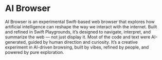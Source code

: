 # AI Browser
AI Browser is an experimental Swift-based web browser that explores how artificial intelligence can reshape the way we interact with the internet. Built and refined in Swift Playgrounds, it’s designed to navigate, interpret, and summarize the web — not just display it. Most of the code and text were AI-generated, guided by human direction and curiosity. It’s a creative experiment in AI-driven browsing, built by vibes, refined by people, and powered by pure exploration.

